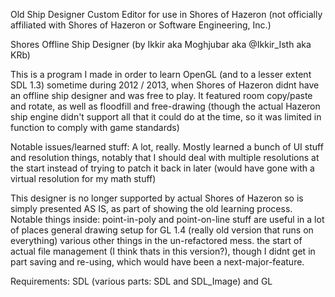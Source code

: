 Old Ship Designer Custom Editor for use in Shores of Hazeron (not officially affiliated with Shores of Hazeron or Software Engineering, Inc.)

Shores Offline Ship Designer  (by Ikkir aka Moghjubar aka @Ikkir_Isth aka KRb)

This is a program I made in order to learn OpenGL (and to a lesser extent SDL 1.3) sometime during 2012 / 2013, when Shores of Hazeron didnt have an offline ship designer and was free to play.
It featured room copy/paste and rotate, as well as floodfill and free-drawing (though the actual Hazeron ship engine didn't support all that it could do at the time, so it was limited in function to comply with game standards)

Notable issues/learned stuff: A lot, really.  Mostly learned a bunch of UI stuff and resolution things, notably that I should deal with multiple resolutions at the start instead of trying to patch it back in later
(would have gone with a virtual resolution for my math stuff)

This designer is no longer supported by actual Shores of Hazeron so is simply presented AS IS, as part of showing the old learning process.  Notable things inside:
point-in-poly and point-on-line stuff are useful in a lot of places
general drawing setup for GL 1.4 (really old version that runs on everything)
various other things in the un-refactored mess.
the start of actual file management (I think thats in this version?), though I didnt get in part saving and re-using, which would have been a next-major-feature.

Requirements: SDL (various parts: SDL and SDL_Image) and GL